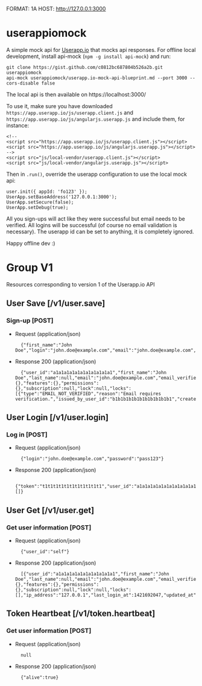 FORMAT: 1A
HOST: http://127.0.0.1:3000

# userappiomock
A simple mock api for [Userapp.io](https://userapp.io/) that mocks api responses. For offline local development, install api-mock (`npm -g install api-mock`) and run: 

    git clone https://gist.github.com/c0812bc687804b526a2b.git userappiomock
    api-mock userappiomock/userapp.io-mock-api-blueprint.md --port 3000 --cors-disable false
    
The local api is then available on https://localhost:3000/

To use it, make sure you have downloaded `https://app.userapp.io/js/userapp.client.js` and `https://app.userapp.io/js/angularjs.userapp.js` and include them, for instance:

    <!--
    <script src="https://app.userapp.io/js/userapp.client.js"></script>
    <script src="https://app.userapp.io/js/angularjs.userapp.js"></script>
    -->
    <script src="js/local-vendor/userapp.client.js"></script>
    <script src="js/local-vendor/angularjs.userapp.js"></script>

Then in `.run()`, override the userapp configuration to use the local mock api:

    user.init({ appId: 'fo123' });
    UserApp.setBaseAddress('127.0.0.1:3000');
    UserApp.setSecure(false);
    UserApp.setDebug(true);

All you sign-ups will act like they were successful but email needs to be verified. All logins will be successful (of course no email validation is necessary). The userapp id can be set to anything, it is completely ignored.

Happy offline dev :)

# Group V1
Resources corresponding to version 1 of the Userapp.io API

## User Save [/v1/user.save]
### Sign-up [POST]
+ Request (application/json)

        {"first_name":"John Doe","login":"john.doe@example.com","email":"john.doe@example.com","password":"pass123"}

+ Response 200 (application/json)

        {"user_id":"a1a1a1a1a1a1a1a1a1a1a1","first_name":"John Doe","last_name":null,"email":"john.doe@example.com","email_verified":false,"login":"john.doe@example.com","properties":{},"features":{},"permissions":{},"subscription":null,"lock":null,"locks":[{"type":"EMAIL_NOT_VERIFIED","reason":"Email requires verification.","issued_by_user_id":"b1b1b1b1b1b1b1b1b1b1b1","created_at":1421691810}],"ip_address":"127.0.0.1","last_login_at":0,"updated_at":1421691810,"created_at":1421691810}

## User Login [/v1/user.login]
### Log in [POST]
+ Request (application/json)

        {"login":"john.doe@example.com","password":"pass123"}

+ Response 200 (application/json)

        {"token":"t1t1t1t1t1t1t1t1t1t1t1","user_id":"a1a1a1a1a1a1a1a1a1a1a1","lock_type":null,"locks":[]}

## User Get [/v1/user.get]
### Get user information [POST]
+ Request (application/json)

        {"user_id":"self"}

+ Response 200 (application/json)

        [{"user_id":"a1a1a1a1a1a1a1a1a1a1a1","first_name":"John Doe","last_name":null,"email":"john.doe@example.com","email_verified":true,"login":"john.doe@example.com","properties":{},"features":{},"permissions":{},"subscription":null,"lock":null,"locks":[],"ip_address":"127.0.0.1","last_login_at":1421692047,"updated_at":1421692047,"created_at":1421691810}]

## Token Heartbeat [/v1/token.heartbeat]
### Get user information [POST]
+ Request (application/json)

        null

+ Response 200 (application/json)

        {"alive":true}
